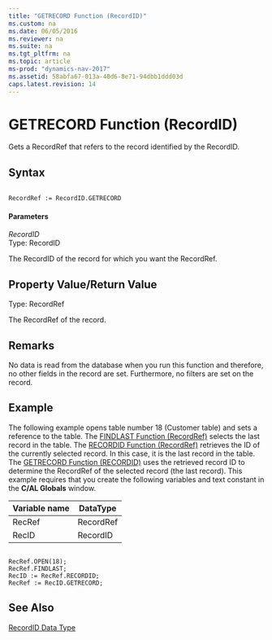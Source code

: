 ```yaml
---
title: "GETRECORD Function (RecordID)"
ms.custom: na
ms.date: 06/05/2016
ms.reviewer: na
ms.suite: na
ms.tgt_pltfrm: na
ms.topic: article
ms-prod: "dynamics-nav-2017"
ms.assetid: 58abfa67-013a-40d6-8e71-94dbb1ddd03d
caps.latest.revision: 14
---
```

# GETRECORD Function (RecordID)
Gets a RecordRef that refers to the record identified by the RecordID.  
  
## Syntax  
  
```  
  
RecordRef := RecordID.GETRECORD  
```  
  
#### Parameters  
 *RecordID*  
 Type: RecordID  
  
 The RecordID of the record for which you want the RecordRef.  
  
## Property Value\/Return Value  
 Type: RecordRef  
  
 The RecordRef of the record.  
  
## Remarks  
 No data is read from the database when you run this function and therefore, no other fields in the record are set. Furthermore, no filters are set on the record.  
  
## Example  
 The following example opens table number 18 \(Customer table\) and sets a reference to the table. The [FINDLAST Function \(RecordRef\)](FINDLAST-Function--RecordRef-.md) selects the last record in the table. The [RECORDID Function \(RecordRef\)](RECORDID-Function--RecordRef-.md) retrieves the ID of the currently selected record. In this case, it is the last record in the table. The [GETRECORD Function \(RECORDID\)](GETRECORD-Function--RecordID-.md) uses the retrieved record ID to determine the RecordRef of the selected record \(the last record\). This example requires that you create the following variables and text constant in the **C\/AL Globals** window.  
  
|Variable name|DataType|  
|-------------------|--------------|  
|RecRef|RecordRef|  
|RecID|RecordID|  
  
```  
  
RecRef.OPEN(18);  
RecRef.FINDLAST;  
RecID := RecRef.RECORDID;   
RecRef := RecID.GETRECORD;  
```  
  
## See Also  
 [RecordID Data Type](RecordID-Data-Type.md)